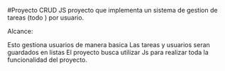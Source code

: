 #Proyecto CRUD JS
proyecto que implementa un sistema de gestion de tareas
 (todo ) por usuario.
 
 Alcance:

 Esto gestiona usuarios de manera basica 
 Las tareas y usuarios seran guardados en listas
 El proyecto busca utilizar Js para realizar toda la 
 funcionalidad del proyecto.
 